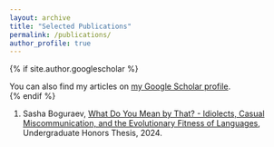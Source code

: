 ```yaml
---
layout: archive
title: "Selected Publications"
permalink: /publications/
author_profile: true
---
```


{% if site.author.googlescholar %}
  <div class="wordwrap">You can also find my articles on <a href="{{site.author.googlescholar}}">my Google Scholar profile</a>.</div>
{% endif %}


1. Sasha Boguraev, [What Do You Mean by That? - Idiolects, Casual Miscommunication, and the Evolutionary Fitness of Languages](https://SashaBoguraev.github.io/files/BoguraevHonorsThesis.pdf), Undergraduate Honors Thesis, 2024.
